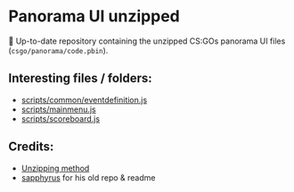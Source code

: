 # Panorama UI unzipped
:tada: Up-to-date repository containing the unzipped CS:GOs panorama UI files (`csgo/panorama/code.pbin`).

## Interesting files / folders:
- [scripts/common/eventdefinition.js](https://github.com/KeinNameVorhanden/panorama/blob/main/scripts/common/eventdefinition.js)
- [scripts/mainmenu.js](https://github.com/KeinNameVorhanden/panorama/blob/main/scripts/mainmenu.js)
- [scripts/scoreboard.js](https://github.com/KeinNameVorhanden/panorama/blob/main/scripts/scoreboard.js)

## Credits:
- [Unzipping method](https://www.unknowncheats.me/forum/2157360-post2.html)
- [sapphyrus](https://github.com/sapphyrus) for his old repo & readme
